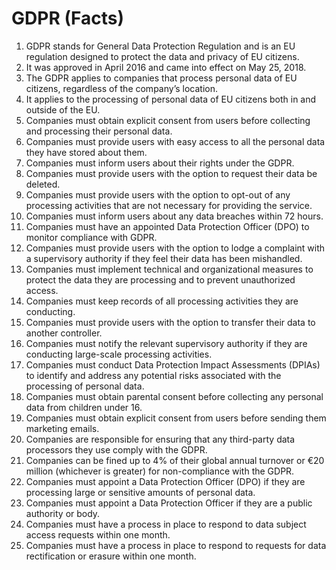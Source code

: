 # GDPR (Facts)

1. GDPR stands for General Data Protection Regulation and is an EU regulation designed to protect the data and privacy of EU citizens.
2. It was approved in April 2016 and came into effect on May 25, 2018.
3. The GDPR applies to companies that process personal data of EU citizens, regardless of the company’s location.
4. It applies to the processing of personal data of EU citizens both in and outside of the EU.
5. Companies must obtain explicit consent from users before collecting and processing their personal data.
6. Companies must provide users with easy access to all the personal data they have stored about them.
7. Companies must inform users about their rights under the GDPR.
8. Companies must provide users with the option to request their data be deleted.
9. Companies must provide users with the option to opt-out of any processing activities that are not necessary for providing the service.
10. Companies must inform users about any data breaches within 72 hours.
11. Companies must have an appointed Data Protection Officer (DPO) to monitor compliance with GDPR.
12. Companies must provide users with the option to lodge a complaint with a supervisory authority if they feel their data has been mishandled.
13. Companies must implement technical and organizational measures to protect the data they are processing and to prevent unauthorized access.
14. Companies must keep records of all processing activities they are conducting.
15. Companies must provide users with the option to transfer their data to another controller.
16. Companies must notify the relevant supervisory authority if they are conducting large-scale processing activities.
17. Companies must conduct Data Protection Impact Assessments (DPIAs) to identify and address any potential risks associated with the processing of personal data.
18. Companies must obtain parental consent before collecting any personal data from children under 16.
19. Companies must obtain explicit consent from users before sending them marketing emails.
20. Companies are responsible for ensuring that any third-party data processors they use comply with the GDPR.
21. Companies can be fined up to 4% of their global annual turnover or €20 million (whichever is greater) for non-compliance with the GDPR.
22. Companies must appoint a Data Protection Officer (DPO) if they are processing large or sensitive amounts of personal data.
23. Companies must appoint a Data Protection Officer if they are a public authority or body.
24. Companies must have a process in place to respond to data subject access requests within one month.
25. Companies must have a process in place to respond to requests for data rectification or erasure within one month.
